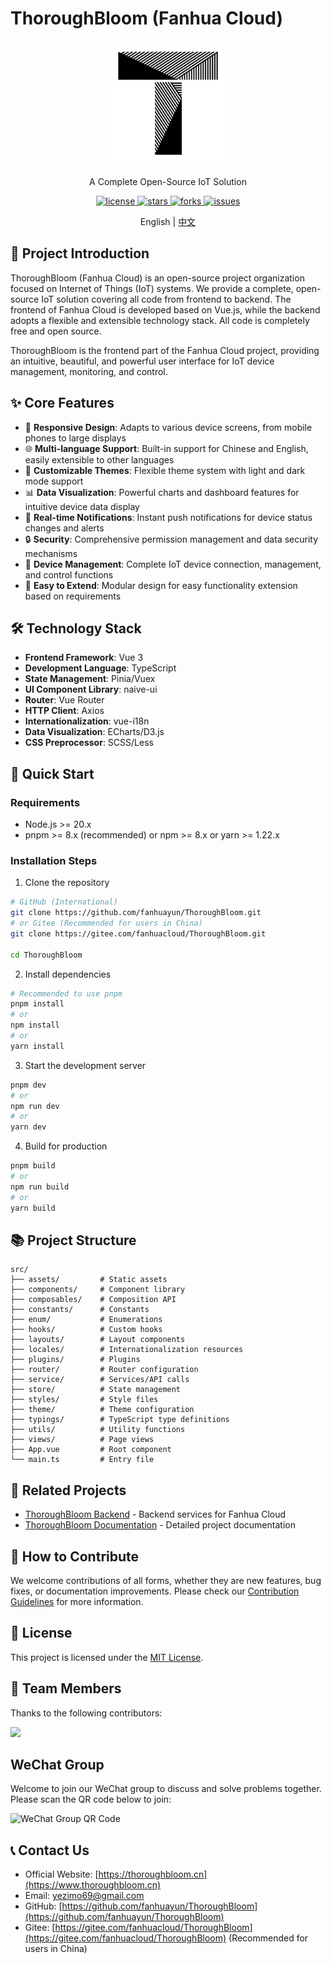# ThoroughBloom (Fanhua Cloud)

<div align="center">
  <img src="./public/favicon.svg" alt="ThoroughBloom Logo" width="200" />
  <p>A Complete Open-Source IoT Solution</p>

  <a href="https://github.com/fanhuayun/ThoroughBloom/blob/main/LICENSE">
    <img src="https://img.shields.io/github/license/fanhuayun/ThoroughBloom" alt="license" />
  </a>
  <a href="https://github.com/fanhuayun/ThoroughBloom/stargazers">
    <img src="https://img.shields.io/github/stars/fanhuayun/ThoroughBloom" alt="stars" />
  </a>
  <a href="https://github.com/fanhuayun/ThoroughBloom/network/members">
    <img src="https://img.shields.io/github/forks/fanhuayun/ThoroughBloom" alt="forks" />
  </a>
  <a href="https://github.com/fanhuayun/ThoroughBloom/issues">
    <img src="https://img.shields.io/github/issues/fanhuayun/ThoroughBloom" alt="issues" />
  </a>
</div>

<p align="center">
  <span>English</span> |
  <a href="README.md">中文</a>
</p>

## 📖 Project Introduction

ThoroughBloom (Fanhua Cloud) is an open-source project organization focused on Internet of Things (IoT) systems. We provide a complete, open-source IoT solution covering all code from frontend to backend. The frontend of Fanhua Cloud is developed based on Vue.js, while the backend adopts a flexible and extensible technology stack. All code is completely free and open source.

ThoroughBloom is the frontend part of the Fanhua Cloud project, providing an intuitive, beautiful, and powerful user interface for IoT device management, monitoring, and control.

## ✨ Core Features

- 📱 **Responsive Design**: Adapts to various device screens, from mobile phones to large displays
- 🌐 **Multi-language Support**: Built-in support for Chinese and English, easily extensible to other languages
- 🎨 **Customizable Themes**: Flexible theme system with light and dark mode support
- 📊 **Data Visualization**: Powerful charts and dashboard features for intuitive device data display
- 🔔 **Real-time Notifications**: Instant push notifications for device status changes and alerts
- 🔒 **Security**: Comprehensive permission management and data security mechanisms
- 🔌 **Device Management**: Complete IoT device connection, management, and control functions
- 🚀 **Easy to Extend**: Modular design for easy functionality extension based on requirements

## 🛠️ Technology Stack

- **Frontend Framework**: Vue 3
- **Development Language**: TypeScript
- **State Management**: Pinia/Vuex
- **UI Component Library**: naive-ui
- **Router**: Vue Router
- **HTTP Client**: Axios
- **Internationalization**: vue-i18n
- **Data Visualization**: ECharts/D3.js
- **CSS Preprocessor**: SCSS/Less

## 🚀 Quick Start

### Requirements

- Node.js >= 20.x
- pnpm >= 8.x (recommended) or npm >= 8.x or yarn >= 1.22.x

### Installation Steps

1. Clone the repository

```bash
# GitHub (International)
git clone https://github.com/fanhuayun/ThoroughBloom.git
# or Gitee (Recommended for users in China)
git clone https://gitee.com/fanhuacloud/ThoroughBloom.git

cd ThoroughBloom
```

2. Install dependencies

```bash
# Recommended to use pnpm
pnpm install
# or
npm install
# or
yarn install
```

3. Start the development server

```bash
pnpm dev
# or
npm run dev
# or
yarn dev
```

4. Build for production

```bash
pnpm build
# or
npm run build
# or
yarn build
```

## 📚 Project Structure

```
src/
├── assets/         # Static assets
├── components/     # Component library
├── composables/    # Composition API
├── constants/      # Constants
├── enum/           # Enumerations
├── hooks/          # Custom hooks
├── layouts/        # Layout components
├── locales/        # Internationalization resources
├── plugins/        # Plugins
├── router/         # Router configuration
├── service/        # Services/API calls
├── store/          # State management
├── styles/         # Style files
├── theme/          # Theme configuration
├── typings/        # TypeScript type definitions
├── utils/          # Utility functions
├── views/          # Page views
├── App.vue         # Root component
└── main.ts         # Entry file
```

## 🔗 Related Projects

- [ThoroughBloom Backend](https://github.com/fanhuayun/backend) - Backend services for Fanhua Cloud
- [ThoroughBloom Documentation](https://github.com/fanhuayun/docs) - Detailed project documentation

## 🤝 How to Contribute

We welcome contributions of all forms, whether they are new features, bug fixes, or documentation improvements. Please check our [Contribution Guidelines](CONTRIBUTING.md) for more information.

## 📄 License

This project is licensed under the [MIT License](LICENSE).

## 👥 Team Members

Thanks to the following contributors:

<a href="https://github.com/fanhuayun/ThoroughBloom/graphs/contributors">
  <img src="https://contrib.rocks/image?repo=fanhuayun/ThoroughBloom" />
</a>

## WeChat Group

Welcome to join our WeChat group to discuss and solve problems together. Please scan the QR code below to join:

![WeChat Group QR Code](https://test.hgjzt.com/files/wxcode.png)

## 📞 Contact Us

- Official Website: [https://thoroughbloom.cn](https://www.thoroughbloom.cn)
- Email: yezimo69@gmail.com
- GitHub: [https://github.com/fanhuayun/ThoroughBloom](https://github.com/fanhuayun/ThoroughBloom)
- Gitee: [https://gitee.com/fanhuacloud/ThoroughBloom](https://gitee.com/fanhuacloud/ThoroughBloom) (Recommended for users in China)
